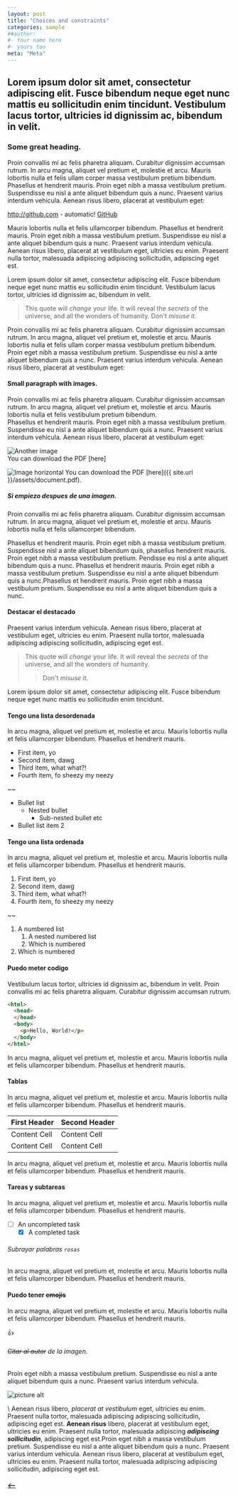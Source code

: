 ```yaml
---
layout: post
title: "Choices and constraints"
categories: sample
##author:
#- Your name here
#- yours too
meta: "Meta"
---
```


## Lorem ipsum dolor sit amet, consectetur adipiscing elit. Fusce bibendum neque eget nunc mattis eu sollicitudin enim tincidunt. Vestibulum lacus tortor, ultricies id dignissim ac, bibendum in velit. ##

### Some great heading.
Proin convallis mi ac felis pharetra aliquam. Curabitur dignissim accumsan rutrum. In arcu magna, aliquet vel pretium et, molestie et arcu. Mauris lobortis nulla et felis ullam corper massa vestibulum pretium bibendum.  
Phasellus et hendrerit mauris. Proin eget nibh a massa vestibulum pretium. Suspendisse eu nisl a ante aliquet bibendum quis a nunc. Praesent varius interdum vehicula. Aenean risus libero, placerat at vestibulum eget:

http://github.com - automatic! [GitHub](http://github.com)

Mauris lobortis nulla et felis ullamcorper bibendum. Phasellus et hendrerit mauris. Proin eget nibh a massa vestibulum pretium. Suspendisse eu nisl a ante aliquet bibendum quis a nunc. Praesent varius interdum vehicula. Aenean risus libero, placerat at vestibulum eget, ultricies eu enim. Praesent nulla tortor, malesuada adipiscing adipiscing sollicitudin, adipiscing eget est.

Lorem ipsum dolor sit amet, consectetur adipiscing elit. Fusce bibendum neque eget nunc mattis eu sollicitudin enim tincidunt. Vestibulum lacus tortor, ultricies id dignissim ac, bibendum in velit.

> This quote will *change* your life. It will reveal the <i>secrets</i> of the universe, and all the wonders of humanity. Don't <em>misuse</em> it.

Proin convallis mi ac felis pharetra aliquam. Curabitur dignissim accumsan rutrum. In arcu magna, aliquet vel pretium et, molestie et arcu. Mauris lobortis nulla et felis ullam corper massa vestibulum pretium bibendum. Proin eget nibh a massa vestibulum pretium. Suspendisse eu nisl a ante aliquet bibendum quis a nunc. Praesent varius interdum vehicula. Aenean risus libero, placerat at vestibulum eget:

#### Small paragraph with images.
Proin convallis mi ac felis pharetra aliquam. Curabitur dignissim accumsan rutrum. In arcu magna, aliquet vel pretium et, molestie et arcu. Mauris lobortis nulla et felis vestibulum pretium bibendum.  
Phasellus et hendrerit mauris. Proin eget nibh a massa vestibulum pretium. Suspendisse eu nisl a ante aliquet bibendum quis a nunc. Praesent varius interdum vehicula. Aenean risus libero, placerat at vestibulum eget:


![Another image](https://i.pinimg.com/564x/7b/e8/46/7be8466954c8278b55061175193aa25b.jpg)  
You can download the PDF [here]

![Image horizontal](https://images.unsplash.com/photo-1568733873715-f9d497a47ea0?ixlib=rb-1.2.1&ixid=eyJhcHBfaWQiOjEyMDd9&auto=format&fit=crop&w=1950&q=80)
You can download the PDF [here]({{ site.url }}/assets/document.pdf).


##### Si empiezo despues de una imagen.
Proin convallis mi ac felis pharetra aliquam. Curabitur dignissim accumsan rutrum. In arcu magna, aliquet vel pretium et, molestie et arcu. Mauris lobortis nulla et felis ullamcorper bibendum.

Phasellus et hendrerit mauris. Proin eget nibh a massa vestibulum pretium. Suspendisse nisl a ante aliquet bibendum quis, phasellus hendrerit mauris. Proin eget nibh a massa vestibulum pretium. Pendisse eu nisl a ante aliquet bibendum quis a nunc. Phasellus et hendrerit mauris. Proin eget nibh a massa vestibulum pretium. Suspendisse eu nisl a ante aliquet bibendum quis a nunc.Phasellus et hendrerit mauris. Proin eget nibh a massa vestibulum pretium. Suspendisse eu nisl a ante aliquet bibendum quis a nunc.

#### Destacar el destacado
Praesent varius interdum vehicula. Aenean risus libero, placerat at vestibulum eget, ultricies eu enim. Praesent nulla tortor, malesuada adipiscing adipiscing sollicitudin, adipiscing eget est.

> This quote will *change* your life. It will reveal the <i>secrets</i> of the universe, and all the wonders of humanity.
>> Don't <em>misuse</em> it.

Lorem ipsum dolor sit amet, consectetur adipiscing elit. Fusce bibendum neque eget nunc mattis eu sollicitudin enim tincidunt.

#### Tengo una lista desordenada
In arcu magna, aliquet vel pretium et, molestie et arcu. Mauris lobortis nulla et felis ullamcorper bibendum. Phasellus et hendrerit mauris.

- First item, yo
- Second item, dawg
- Third item, what what?!
- Fourth item, fo sheezy my neezy

~~

- Bullet list
  - Nested bullet
    - Sub-nested bullet etc
- Bullet list item 2

#### Tengo una lista ordenada
In arcu magna, aliquet vel pretium et, molestie et arcu. Mauris lobortis nulla et felis ullamcorper bibendum. Phasellus et hendrerit mauris.

1. First item, yo
2. Second item, dawg
3. Third item, what what?!
4. Fourth item, fo sheezy my neezy

~~

1. A numbered list
    1. A nested numbered list
    2. Which is numbered
2. Which is numbered


#### Puedo meter codigo
Vestibulum lacus tortor, ultricies id dignissim ac, bibendum in velit. Proin convallis mi ac felis pharetra aliquam. Curabitur dignissim accumsan rutrum.

```html
<html>
  <head>
  </head>
  <body>
    <p>Hello, World!</p>
  </body>
</html>
```


In arcu magna, aliquet vel pretium et, molestie et arcu. Mauris lobortis nulla et felis ullamcorper bibendum. Phasellus et hendrerit mauris.

#### Tablas
In arcu magna, aliquet vel pretium et, molestie et arcu. Mauris lobortis nulla et felis ullamcorper bibendum. Phasellus et hendrerit mauris.

First Header  | Second Header
------------- | -------------
Content Cell  | Content Cell
Content Cell  | Content Cell

In arcu magna, aliquet vel pretium et, molestie et arcu. Mauris lobortis nulla et felis ullamcorper bibendum. Phasellus et hendrerit mauris.

#### Tareas y subtareas
In arcu magna, aliquet vel pretium et, molestie et arcu. Mauris lobortis nulla et felis ullamcorper bibendum. Phasellus et hendrerit mauris.

- [ ] An uncompleted task
  - [x] A completed task

###### Subrayar palabras `rosas`

In arcu magna, aliquet vel pretium et, molestie et arcu. Mauris lobortis nulla et felis ullamcorper bibendum. Phasellus et hendrerit mauris.

#### Puedo tener ~~emojis~~
In arcu magna, aliquet vel pretium et, molestie et arcu. Mauris lobortis nulla et felis ullamcorper bibendum. Phasellus et hendrerit mauris.

:+1:

###### ~~Citar al autor~~ de la imagen.
Proin eget nibh a massa vestibulum pretium. Suspendisse eu nisl a ante aliquet bibendum quis a nunc. Praesent varius interdum vehicula.

 ![picture alt](http://via.placeholder.com/200x150 "Title is optional")

\\
Aenean risus libero, *placerat at vestibulum* eget, ultricies eu enim. Praesent nulla tortor, malesuada adipiscing adipiscing sollicitudin, adipiscing eget est. **Aenean risus** libero, placerat at vestibulum eget, ultricies eu enim. Praesent nulla tortor, malesuada adipiscing ***adipiscing sollicitudin***, adipiscing eget est.Proin eget nibh a massa vestibulum pretium. Suspendisse eu nisl a ante aliquet bibendum quis a nunc. Praesent varius interdum vehicula. Aenean risus libero, placerat at vestibulum eget, ultricies eu enim. Praesent nulla tortor, malesuada adipiscing adipiscing sollicitudin, adipiscing eget est.


##### [⟵](/../../manima/index.html)
